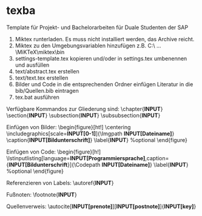 texba
=====

Template für Projekt- und Bachelorarbeiten für Duale Studenten der SAP

1. Miktex runterladen. Es muss nicht installiert werden, das Archive reicht.
2. Miktex zu den Umgebungsvariablen hinzufügen
   z.B. C:\ ... \MiKTeX\miktex\bin
3. settings-template.tex kopieren und/oder in settings.tex umbenennen und ausfüllen
4. text/abstract.tex erstellen
5. text/text.tex erstellen
6. Bilder und Code in die entsprechenden Ordner einfügen
   Literatur in die bib/Quellen.bib eintragen
7. tex.bat ausführen



Verfügbare Kommandos zur Gliederung sind:
	\chapter{__INPUT__}
	\section{__INPUT__}
	\subsection{__INPUT__}
	\subsubsection{__INPUT__}

Einfügen von Bilder:
	\begin{figure}[ht!]
		\centering
		\includegraphics[scale=__INPUT[0-1]__]{\Imgpath __INPUT[Dateiname]__}
		\caption{__INPUT[Bildunterschrift]__}
		\label{__INPUT__} %optional
	\end{figure}

Einfügen von Code:
	\begin{figure}[h!]
		\lstinputlisting[language=__INPUT[Programmiersprache]__,caption={__INPUT[Bildunterschrift__}]{\Codepath __INPUT[Dateiname]__}
		\label{__INPUT__} %optional
	\end{figure}

Referenzieren von Labels:
	\autoref{__INPUT__}

Fußnoten:
	\footnote{__INPUT__}

Quellenverweis:
	\autocite[__INPUT[prenote]__][__INPUT[postnote]__]{__INPUT[key]__}